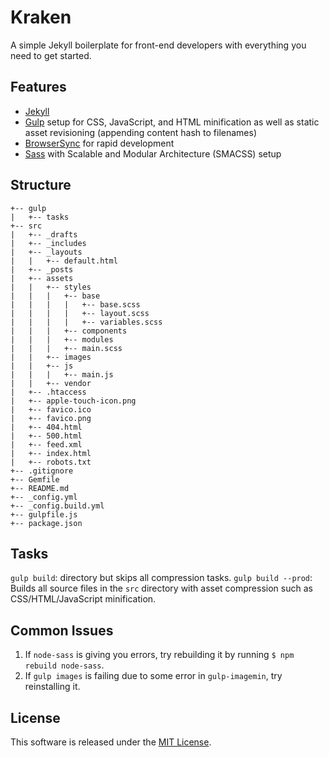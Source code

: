 # Kraken
A simple Jekyll boilerplate for front-end developers with everything you need to get started.

## Features
- [Jekyll](http://jekyllrb.com)
- [Gulp](http://gulpjs.com) setup for CSS, JavaScript, and HTML minification as well as static asset revisioning (appending content hash to filenames)
- [BrowserSync](http://www.browsersync.io) for rapid development
- [Sass](http://sass-lang.com) with Scalable and Modular Architecture (SMACSS) setup

## Structure

```
+-- gulp
|   +-- tasks
+-- src
|   +-- _drafts
|   +-- _includes
|   +-- _layouts
|   |   +-- default.html
|   +-- _posts
|   +-- assets
|   |   +-- styles
|   |   |   +-- base
|   |   |   |   +-- base.scss
|   |   |   |   +-- layout.scss
|   |   |   |   +-- variables.scss
|   |   |   +-- components
|   |   |   +-- modules
|   |   |   +-- main.scss
|   |   +-- images
|   |   +-- js
|   |   |   +-- main.js
|   |   +-- vendor
|   +-- .htaccess
|   +-- apple-touch-icon.png
|   +-- favico.ico
|   +-- favico.png
|   +-- 404.html
|   +-- 500.html
|   +-- feed.xml
|   +-- index.html
|   +-- robots.txt
+-- .gitignore
+-- Gemfile
+-- README.md
+-- _config.yml
+-- _config.build.yml
+-- gulpfile.js
+-- package.json
```

## Tasks

```gulp build```: directory but skips all compression tasks.
```gulp build --prod```: Builds all source files in the ```src``` directory with asset compression such as CSS/HTML/JavaScript minification.

## Common Issues

1. If ```node-sass``` is giving you errors, try rebuilding it by running ```$ npm rebuild node-sass```.
2. If ```gulp images``` is failing due to some error in ```gulp-imagemin```, try reinstalling it.

## License
This software is released under the [MIT License](http://opensource.org/licenses/MIT).

